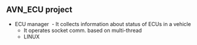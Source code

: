## AVN_ECU project
- ECU manager
  - It collects information about status of ECUs in a vehicle
  - It operates socket comm. based on multi-thread
  - LINUX
